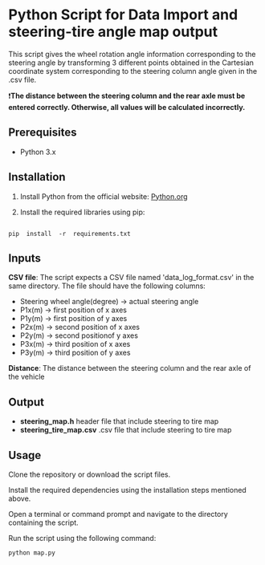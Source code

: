   
# Python Script for Data Import and steering-tire angle map output

  

This script gives the wheel rotation angle information corresponding to the steering angle by transforming 3 different points obtained in the Cartesian coordinate system corresponding to the steering column angle given in the .csv file.

:exclamation:**The distance between the steering column and the rear axle must be entered correctly. Otherwise, all values will be calculated incorrectly.**

  

## Prerequisites

  

- Python 3.x

  

## Installation

  

1. Install Python from the official website: [Python.org](https://www.python.org)

2. Install the required libraries using pip:

```shell

pip  install  -r  requirements.txt

```

## Inputs

  

**CSV file**: The script expects a CSV file named 'data_log_format.csv' in the same directory. The file should have the following columns: 

 - Steering wheel angle(degree) -> actual steering angle 
 -  P1x(m) -> first position of x axes    
 - P1y(m) -> first position of y axes    
 - P2x(m) -> second position of x axes   
 - P2y(m) -> second positionof y axes    
 - P3x(m) -> third position of x axes
 - P3y(m) -> third position of y axes
 
**Distance**: The distance between the steering column and the rear axle of the vehicle

## Output

- **steering_map.h** header file that include steering to tire map
- **steering_tire_map.csv** .csv file that include steering to tire map


## Usage

Clone the repository or download the script files.

Install the required dependencies using the installation steps mentioned above.

Open a terminal or command prompt and navigate to the directory containing the script.

Run the script using the following command:

```shell
python map.py
```